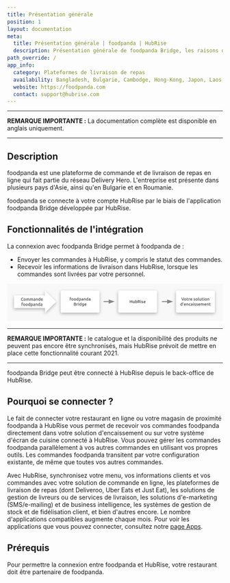 ```yaml
---
title: Présentation générale
position: 1
layout: documentation
meta:
  title: Présentation générale | foodpanda | HubRise
  description: Présentation générale de foodpanda Bridge, les raisons de connecter foodpanda à HubRise et fonctionnalités de l'intégration avec HubRise.
path_override: /
app_info:
  category: Plateformes de livraison de repas
  availability: Bangladesh, Bulgarie, Cambodge, Hong-Kong, Japon, Laos, Malaisie, Myanmar, Pakistan, Roumanie, Singapour, Taïwan, Thaïlande
  website: https://foodpanda.com
  contact: support@hubrise.com
---
```


---

**REMARQUE IMPORTANTE :** La documentation complète est disponible <Link to="/apps/foodpanda" addLocalePrefix={false}>en anglais uniquement</Link>.

---


## Description

foodpanda est une plateforme de commande et de livraison de repas en ligne qui fait partie du réseau Delivery Hero. L'entreprise est présente dans plusieurs pays d'Asie, ainsi qu'en Bulgarie et en Roumanie.

foodpanda se connecte à votre compte HubRise par le biais de l'application foodpanda Bridge développée par HubRise.

## Fonctionnalités de l'intégration

La connexion avec foodpanda Bridge permet à foodpanda de :

- Envoyer les commandes à HubRise, y compris le statut des commandes.
- Recevoir les informations de livraison dans HubRise, lorsque les commandes sont livrées par votre personnel.

![Schéma du flux de connexion entre foodpanda, foodpanda Bridge et HubRise](../images/001-fr-2x-connection-diagram.png)

---

**REMARQUE IMPORTANTE :** le catalogue et la disponibilité des produits ne peuvent pas encore être synchronisés, mais HubRise prévoit de mettre en place cette fonctionnalité courant 2021.

---

foodpanda Bridge peut être connecté à HubRise depuis le back-office de HubRise.

## Pourquoi se connecter ?

Le fait de connecter votre restaurant en ligne ou votre magasin de proximité foodpanda à HubRise vous permet de recevoir vos commandes foodpanda directement dans votre solution d'encaissement ou sur votre système d'écran de cuisine connecté à HubRise. Vous pouvez gérer les commandes foodpanda parallèlement à vos autres commandes en utilisant vos propres outils. Les commandes foodpanda transitent par votre configuration existante, de même que toutes vos autres commandes.

Avec HubRise, synchronisez votre menu, vos informations clients et vos commandes avec votre solution de commande en ligne, les plateformes de livraison de repas (dont Deliveroo, Uber Eats et Just Eat), les solutions de gestion de livreurs ou de services de livraison, les solutions d'e-marketing (SMS/e-mailing) et de business intelligence, les systèmes de gestion de stock et de fidélisation client, et bien d'autres encore. Le nombre d'applications compatibles augmente chaque mois. Pour voir les applications que vous pouvez connecter, consultez notre [page Apps](/apps).

## Prérequis

Pour permettre la connexion entre foodpanda et HubRise, votre restaurant doit être partenaire de foodpanda.
